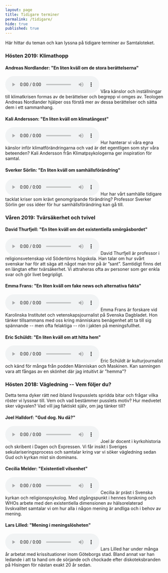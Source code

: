 ```yaml
---
layout: page
title: Tidigare terminer
permalink: /tidigare/
hide: true
published: true
---
```


Här hittar du teman och kan lyssna på tidigare terminer av Samtaloteket.

### Hösten 2019: Klimathopp

#### Andreas Nordlander: "En liten kväll om de stora berättelserna"
<audio controls src="http://pod.samtaloteket.se/episodes/Samtaloteket-13-andreas-nordlander.mp3">
Din webbläsare städjer inte inbäddat ljud.
</audio>
Våra känslor och inställningar till klimatkrisen formas av de berättelser och
begrepp vi omges av. Teologen Andreas Nordlander hjälper oss förstå mer av
dessa berättelser och sätta dem i ett sammanhang. 

#### Kali Andersson: "En liten kväll om klimatångest"
<audio controls src="http://pod.samtaloteket.se/episodes/Samtaloteket-14-kali-andersson.mp3">
Din webbläsare städjer inte inbäddat ljud.
</audio>
Hur hanterar vi våra egna känslor inför klimatförändringarna och vad är det
egentligen som styr våra beteenden? Kali Andersson från Klimatpsykologerna ger
inspiration för samtal.

#### Sverker Sörlin: "En liten kväll om samhällsförändring"
<audio controls src="http://pod.samtaloteket.se/episodes/Samtaloteket-15-sverker-sorlin.mp3">
Din webbläsare städjer inte inbäddat ljud.
</audio>
Hur har vårt samhälle tidigare tacklat kriser som krävt genomgripande förändring?
Professor Sverker Sörlin ger oss idéer för hur samhällsförändring kan gå till.


### Våren 2019: Tvärsäkerhet och tvivel

#### David Thurfjell: "En liten kväll om det existentiella smörgåsbordet"
<audio controls src="http://pod.samtaloteket.se/episodes/Samtaloteket-07-david-thurfjell.mp3">
Din webbläsare städjer inte inbäddat ljud.
</audio>
David Thurfjell är professor i religionsvetenskap vid Södertörns högskola. Han
talar om hur svårt svenskar har för att säga att något man tror på är ”sant”.
Samtidigt finns det en längtan efter tvärsäkerhet. Vi attraheras ofta av
personer som ger enkla svar och gör livet begripligt.

#### Emma Frans: "En liten kväll om fake news och alternativa fakta"
<audio controls src="http://pod.samtaloteket.se/episodes/Samtaloteket-09-emma-frans.mp3">
Din webbläsare städjer inte inbäddat ljud.
</audio>
Emma Frans är forskare vid Karolinska Institutet och vetenskapsjournalist på
Svenska Dagbladet. Hon tänker tillsammans med oss kring människans benägenhet
att ta till sig spännande -- men ofta felaktiga -- rön i jakten på
meningsfullhet.

#### Eric Schüldt: "En liten kväll om att hitta hem"
<audio controls src="http://pod.samtaloteket.se/episodes/Samtaloteket-11-eric-schuldt.mp3">
Din webbläsare städjer inte inbäddat ljud.
</audio>
Eric Schüldt är kulturjournalist och känd för många från podden Människan och
Maskinen. Kan sanningen vara att fångas av en skönhet där jag intuitivt är
”hemma”?


### Hösten 2018: Vägledning -- Vem följer du?
Detta tema dyker rätt ned ibland livspusslets spridda bitar och frågar
vilka röster vi lyssnar till. Vem och vad bestämmer pusslets motiv? Hur medvetet
sker vägvalen? Vad vill jag faktiskt själv, om jag tänker till?

#### Joel Halldorf: "Gud dog. Nu då?"
<audio controls src="http://pod.samtaloteket.se/episodes/Samtaloteket-01-joel-halldorf.mp3">
Din webbläsare stödjer inte inbäddat ljud.
</audio>
Joel är docent i kyrkohistoria och skribent i Dagen och Expressen.
Vi får insikt i Sveriges sekulariseringsprocess och samtalar kring var
vi söker vägledning sedan Gud och kyrkan mist sin dominans.

#### Cecilia Melder: "Existentiell vilsenhet"
<audio controls src="http://pod.samtaloteket.se/episodes/Samtaloteket-03-cecilia-melder.mp3">
Din webbläsare stödjer inte inbäddat ljud.
</audio>
Cecilia är präst i Svenska kyrkan och religionspsykolog.
Med utgångspunkt i hennes forskning och WHOs arbete med den existentiella
dimensionen av hälsorelaterad livskvalitet samtalar vi om hur alla i någon
mening är andliga och i behov av mening.

#### Lars Lilled: "Mening i meningslösheten"
<audio controls src="http://pod.samtaloteket.se/episodes/Samtaloteket-05-lars-lilled.mp3">
Din webbläsare stödjer inte inbäddat ljud.
</audio>
Lars Lilled har under många år arbetat med krissituationer inom Göteborgs stad.
Bland annat var han ledande i att ta hand om de sörjande och chockade efter
diskoteksbranden på Hisingen för nästan exakt 20 år sedan.
